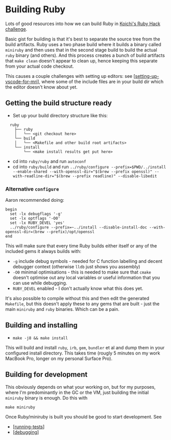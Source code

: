 # Building Ruby

Lots of good resources into how we can build Ruby in [Koichi's Ruby Hack
challenge](https://github.com/ko1/rubyhackchallenge).

Basic gist for building is that it's best to separate the source tree from the
build artifacts. Ruby uses a two phase build where it builds a binary called
`miniruby` and then uses that in the second stage build to build the actual
`ruby` binary (and others). And this process creates a bunch of build artifacts
that `make clean` doesn't appear to clean up, hence keeping this separate from
your actual code checkout.

This causes a couple challenges with setting up editors: see
[[setting-up-vscode-for-mri]], where some of the include files are in your build
dir which the editor doesn't know about yet.

## Getting the build structure ready

* Set up your build directory structure like this:

```
  ruby
    ├── ruby
    │   └── <git checkout here>
    └── build
    │   └── <Makefile and other build root artifacts>
    └── install
        └── <make install results get put here>
```

* cd into `ruby/ruby` and run `autoconf`
* cd into `ruby/build` and run `../ruby/configure --prefix=$PWD/../install
  --enable-shared --with-openssl-dir="$(brew --prefix openssl)"
  --with-readline-dir="$(brew --prefix readline)" --disable-libedit`

### Alternative `configure`

Aaron recommended doing:

```shell
begin
  set -lx debugflags '-g'
  set -lx optflags '-O0'
  set -lx RUBY_DEVEL 'yes'
  ../ruby/configure --prefix=~../install --disable-install-doc --with-openssl-dir=(brew --prefix)/opt/openssl
end
```

This will make sure that every time Ruby builds either itself or any of the
included gems it always builds with:

* `-g` include debug symbols - needed for C function labelling and decent
  debugger context (otherwise `lldb` just shows you assembly)
* `-O0` minimal optimisations - this is needed to make sure that `cmake` doesn't
  optimise out any local variables or useful information that you can use while
  debugging.
* `RUBY_DEVEL` enabled - I don't actually know what this does yet.

It's also possible to compile without this and then edit the generated
`Makefile`, but this doesn't apply these to any gems that are built - just the
main `miniruby` and `ruby` binaries. Which can be a pain.

## Building and installing

- `make -j8 && make install`

This will build and install `ruby`, `irb`, `gem`, `bundler` et al and dump them
in your configured install directory. This takes time (rougly 5 minutes on my
work MacBook Pro, longer on my personal Surface Pro).

## Building for development

This obviously depends on what your working on, but for my purposes, where I'm
predominantly in the GC or the VM, just building the initial `miniruby` binary
is enough. Do this with

```
make miniruby
```

Once Ruby/miniruby is built you should be good to start development. See

* [[running-tests]]
* [[debugging]]

[//begin]: # "Autogenerated link references for markdown compatibility"
[setting-up-vscode-for-mri]: setting-up-vscode-for-mri "Setting up VSCode for MRI development"
[running-tests]: running-tests "Running Tests"
[debugging]: debugging "Debugging"
[//end]: # "Autogenerated link references"